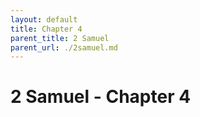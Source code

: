 ```yaml
---
layout: default
title: Chapter 4
parent_title: 2 Samuel
parent_url: ./2samuel.md
---
```


# 2 Samuel - Chapter 4

